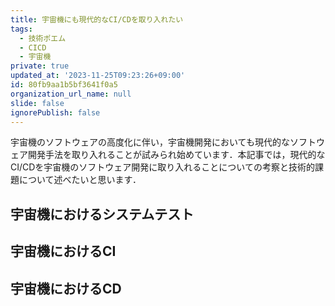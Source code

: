 ```yaml
---
title: 宇宙機にも現代的なCI/CDを取り入れたい
tags:
  - 技術ポエム
  - CICD
  - 宇宙機
private: true
updated_at: '2023-11-25T09:23:26+09:00'
id: 80fb9aa1b5bf3641f0a5
organization_url_name: null
slide: false
ignorePublish: false
---
```

宇宙機のソフトウェアの高度化に伴い，宇宙機開発においても現代的なソフトウェア開発手法を取り入れることが試みられ始めています．本記事では，現代的なCI/CDを宇宙機のソフトウェア開発に取り入れることについての考察と技術的課題について述べたいと思います．

## 宇宙機におけるシステムテスト

## 宇宙機におけるCI

## 宇宙機におけるCD



